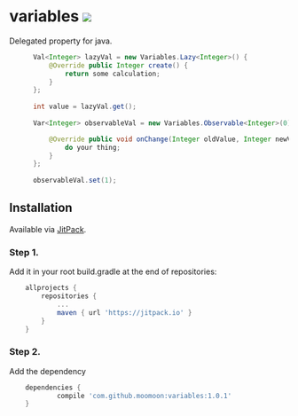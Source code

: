 # variables  [![](https://jitpack.io/v/moomoon/variables.svg)](https://jitpack.io/#moomoon/variables)
Delegated property for java.



```java
      Val<Integer> lazyVal = new Variables.Lazy<Integer>() {
          @Override public Integer create() {
              return some calculation;
          }
      }; 
      
      int value = lazyVal.get();
        
      Var<Integer> observableVal = new Variables.Observable<Integer>(0) {

          @Override public void onChange(Integer oldValue, Integer newValue) {
              do your thing;
          }
      };
      
      observableVal.set(1);

```



## Installation
Available via [JitPack](https://jitpack.io/).

### Step 1.
Add it in your root build.gradle at the end of repositories:
```groovy
	allprojects {
		repositories {
			...
			maven { url 'https://jitpack.io' }
		}
	}
```
### Step 2. 
Add the dependency
```groovy
	dependencies {
	        compile 'com.github.moomoon:variables:1.0.1'
	}
```

